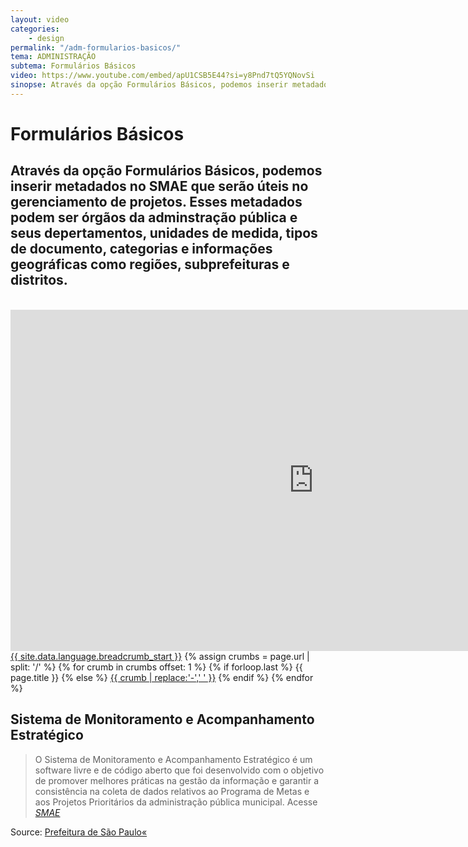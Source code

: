 ```yaml
---
layout: video
categories:
    - design
permalink: "/adm-formularios-basicos/"
tema: ADMINISTRAÇÃO
subtema: Formulários Básicos
video: https://www.youtube.com/embed/apU1CSB5E44?si=y8Pnd7tQ5YQNovSi
sinopse: Através da opção Formulários Básicos, podemos inserir metadados no SMAE que serão úteis no gerenciamento de projetos. Esses metadados podem ser órgãos da adminstração pública e seus depertamentos, unidades de medida, tipos de documento, categorias e informações geográficas como regiões, subprefeituras e distritos.
---
```


<!--Title-->

# Formulários Básicos

<!--Teaser-->

## Através da opção Formulários Básicos, podemos inserir metadados no SMAE que serão úteis no gerenciamento de projetos. Esses metadados podem ser órgãos da adminstração pública e seus depertamentos, unidades de medida, tipos de documento, categorias e informações geográficas como regiões, subprefeituras e distritos.

<br>

<!--Video-->

<iframe width='970' height='546' src='https://www.youtube.com/embed/apU1CSB5E44?si=y8Pnd7tQ5YQNovSi' frameborder='0' allowfullscreen></iframe>

<!--Breadcrumbs-->


<nav class="breadcrumbs" role="menubar" aria-label="breadcrumbs">
 <a href="{{ site.url }}{{ site.baseurl }}">{{ site.data.language.breadcrumb_start }}</a>
 {% assign crumbs = page.url | split: '/' %}
   {% for crumb in crumbs offset: 1 %}
    {% if forloop.last %}
        <a class="current">{{ page.title }}</a>
    {% else %}
        <a href="{{ site.url }}{{ site.baseurl }}{% assign crumb_limit = forloop.index | plus: 1 %}{% for crumb in crumbs limit: crumb_limit %}{{ crumb | append: '/' }}{% endfor %}">{{ crumb | replace:'-',' ' }}</a>
    {% endif %}
  {% endfor %}
</nav>



<!--more-->


## Sistema de Monitoramento e Acompanhamento Estratégico

> O Sistema de Monitoramento e Acompanhamento Estratégico é um software livre e de código aberto que foi desenvolvido com o objetivo de promover melhores práticas na gestão da informação e garantir a consistência na coleta de dados relativos ao Programa de Metas e aos Projetos Prioritários da administração pública municipal. Acesse <cite>[SMAE](https://smae.prefeitura.sp.fgv.br/login)</cite>



Source: [Prefeitura de São Paulo«](https://www.capital.sp.gov.br/)
